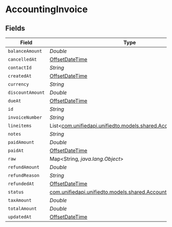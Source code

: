# AccountingInvoice


## Fields

| Field                                                                                                            | Type                                                                                                             | Required                                                                                                         | Description                                                                                                      |
| ---------------------------------------------------------------------------------------------------------------- | ---------------------------------------------------------------------------------------------------------------- | ---------------------------------------------------------------------------------------------------------------- | ---------------------------------------------------------------------------------------------------------------- |
| `balanceAmount`                                                                                                  | *Double*                                                                                                         | :heavy_minus_sign:                                                                                               | N/A                                                                                                              |
| `cancelledAt`                                                                                                    | [OffsetDateTime](https://docs.oracle.com/javase/8/docs/api/java/time/OffsetDateTime.html)                        | :heavy_minus_sign:                                                                                               | N/A                                                                                                              |
| `contactId`                                                                                                      | *String*                                                                                                         | :heavy_minus_sign:                                                                                               | N/A                                                                                                              |
| `createdAt`                                                                                                      | [OffsetDateTime](https://docs.oracle.com/javase/8/docs/api/java/time/OffsetDateTime.html)                        | :heavy_minus_sign:                                                                                               | N/A                                                                                                              |
| `currency`                                                                                                       | *String*                                                                                                         | :heavy_minus_sign:                                                                                               | N/A                                                                                                              |
| `discountAmount`                                                                                                 | *Double*                                                                                                         | :heavy_minus_sign:                                                                                               | N/A                                                                                                              |
| `dueAt`                                                                                                          | [OffsetDateTime](https://docs.oracle.com/javase/8/docs/api/java/time/OffsetDateTime.html)                        | :heavy_minus_sign:                                                                                               | N/A                                                                                                              |
| `id`                                                                                                             | *String*                                                                                                         | :heavy_minus_sign:                                                                                               | N/A                                                                                                              |
| `invoiceNumber`                                                                                                  | *String*                                                                                                         | :heavy_minus_sign:                                                                                               | N/A                                                                                                              |
| `lineitems`                                                                                                      | List<[com.unifiedapi.unifiedto.models.shared.AccountingLineitem](../../models/shared/AccountingLineitem.md)>     | :heavy_minus_sign:                                                                                               | N/A                                                                                                              |
| `notes`                                                                                                          | *String*                                                                                                         | :heavy_minus_sign:                                                                                               | N/A                                                                                                              |
| `paidAmount`                                                                                                     | *Double*                                                                                                         | :heavy_minus_sign:                                                                                               | N/A                                                                                                              |
| `paidAt`                                                                                                         | [OffsetDateTime](https://docs.oracle.com/javase/8/docs/api/java/time/OffsetDateTime.html)                        | :heavy_minus_sign:                                                                                               | N/A                                                                                                              |
| `raw`                                                                                                            | Map<String, *java.lang.Object*>                                                                                  | :heavy_minus_sign:                                                                                               | N/A                                                                                                              |
| `refundAmount`                                                                                                   | *Double*                                                                                                         | :heavy_minus_sign:                                                                                               | N/A                                                                                                              |
| `refundReason`                                                                                                   | *String*                                                                                                         | :heavy_minus_sign:                                                                                               | N/A                                                                                                              |
| `refundedAt`                                                                                                     | [OffsetDateTime](https://docs.oracle.com/javase/8/docs/api/java/time/OffsetDateTime.html)                        | :heavy_minus_sign:                                                                                               | N/A                                                                                                              |
| `status`                                                                                                         | [com.unifiedapi.unifiedto.models.shared.AccountingInvoiceStatus](../../models/shared/AccountingInvoiceStatus.md) | :heavy_minus_sign:                                                                                               | N/A                                                                                                              |
| `taxAmount`                                                                                                      | *Double*                                                                                                         | :heavy_minus_sign:                                                                                               | N/A                                                                                                              |
| `totalAmount`                                                                                                    | *Double*                                                                                                         | :heavy_minus_sign:                                                                                               | N/A                                                                                                              |
| `updatedAt`                                                                                                      | [OffsetDateTime](https://docs.oracle.com/javase/8/docs/api/java/time/OffsetDateTime.html)                        | :heavy_minus_sign:                                                                                               | N/A                                                                                                              |
